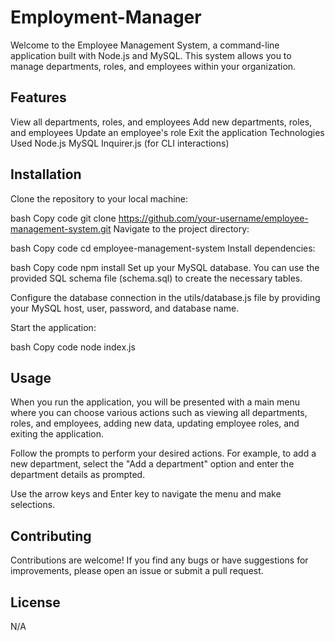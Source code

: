 # Employment-Manager

Welcome to the Employee Management System, a command-line application built with Node.js and MySQL. This system allows you to manage departments, roles, and employees within your organization.

## Features
View all departments, roles, and employees
Add new departments, roles, and employees
Update an employee's role
Exit the application
Technologies Used
Node.js
MySQL
Inquirer.js (for CLI interactions)
## Installation
Clone the repository to your local machine:

bash
Copy code
git clone https://github.com/your-username/employee-management-system.git
Navigate to the project directory:

bash
Copy code
cd employee-management-system
Install dependencies:

bash
Copy code
npm install
Set up your MySQL database. You can use the provided SQL schema file (schema.sql) to create the necessary tables.

Configure the database connection in the utils/database.js file by providing your MySQL host, user, password, and database name.

Start the application:

bash
Copy code
node index.js

## Usage
When you run the application, you will be presented with a main menu where you can choose various actions such as viewing all departments, roles, and employees, adding new data, updating employee roles, and exiting the application.

Follow the prompts to perform your desired actions. For example, to add a new department, select the "Add a department" option and enter the department details as prompted.

Use the arrow keys and Enter key to navigate the menu and make selections.

## Contributing
Contributions are welcome! If you find any bugs or have suggestions for improvements, please open an issue or submit a pull request.

## License
N/A